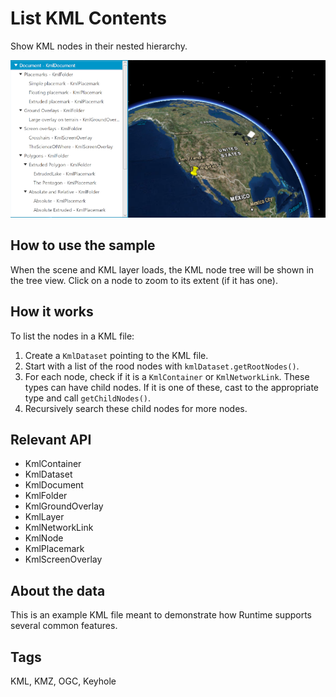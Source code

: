 # List KML Contents

Show KML nodes in their nested hierarchy.

![](ListKMLContents.png)

## How to use the sample

When the scene and KML layer loads, the KML node tree will be shown in the tree view. Click on a node to zoom to its extent (if it has one).

## How it works

To list the nodes in a KML file:


1.  Create a `KmlDataset` pointing to the KML file.
2.  Start with a list of the rood nodes with `kmlDataset.getRootNodes()`.
3.  For each node, check if it is a `KmlContainer` or `KmlNetworkLink`. These types can have child nodes. If it is one of these, cast to the appropriate type and call `getChildNodes()`.
4.  Recursively search these child nodes for more nodes.


## Relevant API


*   KmlContainer
*   KmlDataset
*   KmlDocument
*   KmlFolder
*   KmlGroundOverlay
*   KmlLayer
*   KmlNetworkLink
*   KmlNode
*   KmlPlacemark
*   KmlScreenOverlay


## About the data

This is an example KML file meant to demonstrate how Runtime supports several common features.

## Tags

KML, KMZ, OGC, Keyhole
